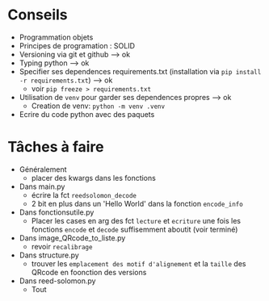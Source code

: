 # Conseils

* Programmation objets
* Principes de programation : SOLID
* Versioning via git et github --> ok
* Typing python --> ok
* Specifier ses dependences requirements.txt (installation via `pip install -r requirements.txt`) --> ok
  * voir `pip freeze > requirements.txt`
* Utilisation de `venv` pour garder ses dependences propres --> ok
  * Creation de venv: `python -m venv .venv`
* Ecrire du code python avec des paquets

# Tâches à faire


* Généralement
  * placer des kwargs dans les fonctions
* Dans main.py
  * écrire la fct `reedsolomon_decode`
  * 2 bit en plus dans un 'Hello World' dans la fonction `encode_info`
* Dans fonctionsutile.py
  * Placer les cases en arg des fct `lecture` et `ecriture` une fois les fonctions `encode` et `decode` suffisemment aboutit (voir terminé)
* Dans image_QRcode_to_liste.py
  * revoir `recalibrage`
* Dans structure.py
  * trouver les `emplacement des motif d'alignement` et la `taille` des QRcode en foonction des versions
* Dans reed-solomon.py
  * Tout